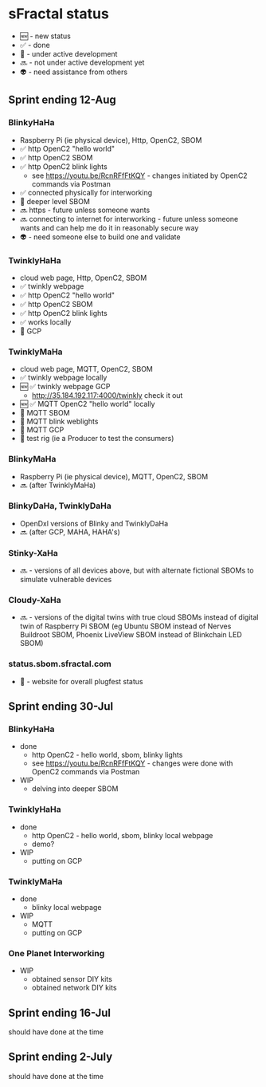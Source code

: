 # sFractal status
- :new: - new status
- :white_check_mark: - done
- :construction: - under active development
- :soon: - not under active development yet
- :alien: - need assistance from others

## Sprint ending 12-Aug
### BlinkyHaHa
- Raspberry Pi (ie physical device), Http, OpenC2, SBOM
- :white_check_mark: http OpenC2 "hello world"
- :white_check_mark: http OpenC2 SBOM
- :white_check_mark: http OpenC2 blink lights
    + see https://youtu.be/RcnRFfFtKQY - changes initiated by OpenC2 commands via Postman
- :white_check_mark: connected physically for interworking
- :construction: deeper level SBOM
- :soon: https - future unless someone wants
- :soon: connecting to internet for interworking - future unless someone wants and can help me do it in reasonably secure way
- :alien: - need someone else to build one and validate

### TwinklyHaHa
- cloud web page, Http, OpenC2, SBOM
- :white_check_mark: twinkly webpage
- :white_check_mark: http OpenC2 "hello world"
- :white_check_mark: http OpenC2 SBOM
- :white_check_mark: http OpenC2 blink lights
- :white_check_mark: works locally
- :construction: GCP

### TwinklyMaHa
- cloud web page, MQTT, OpenC2, SBOM
- :white_check_mark: twinkly webpage locally
- :new: :white_check_mark: twinkly webpage GCP
    - http://35.184.192.117:4000/twinkly check it out
- :new: :white_check_mark: MQTT OpenC2 "hello world" locally
- :construction: MQTT SBOM
- :construction: MQTT blink weblights
- :construction: MQTT GCP
- :construction: test rig (ie a Producer to test the consumers)

### BlinkyMaHa
- Raspberry Pi (ie physical device), MQTT, OpenC2, SBOM
- :soon: (after TwinklyMaHa)

### BlinkyDaHa, TwinklyDaHa
- OpenDxl versions of Blinky and TwinklyDaHa
- :soon: (after GCP, MAHA, HAHA's)

### Stinky-XaHa
- :soon: - versions of all devices above, but with alternate fictional SBOMs to simulate vulnerable devices
### Cloudy-XaHa
- :soon: - versions of the digital twins with true cloud SBOMs instead of digital twin of Raspberry Pi SBOM (eg Ubuntu SBOM instead of Nerves Buildroot SBOM, Phoenix LiveView SBOM instead of Blinkchain LED SBOM)


### status.sbom.sfractal.com
- :construction: - website for overall plugfest status

## Sprint ending 30-Jul
### BlinkyHaHa
- done
   + http OpenC2 - hello world, sbom, blinky lights
   + see https://youtu.be/RcnRFfFtKQY - changes were done with OpenC2 commands via Postman
- WIP
   + delving into deeper SBOM

### TwinklyHaHa
- done
   + http OpenC2 - hello world, sbom, blinky local webpage
   + demo?
- WIP
   + putting on GCP

### TwinklyMaHa
- done
   + blinky local webpage
- WIP
   + MQTT
   + putting on GCP

### One Planet Interworking
- WIP
   + obtained sensor DIY kits
   + obtained network DIY kits


## Sprint ending 16-Jul
should have done at the time

## Sprint ending 2-July
should have done at the time
